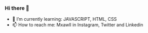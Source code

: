 ### Hi there 👋



- 🌱 I’m currently learning: JAVASCRIPT, HTML, CSS
- 📫 How to reach me: Mxawll in Instagram, Twitter and Linkedin
